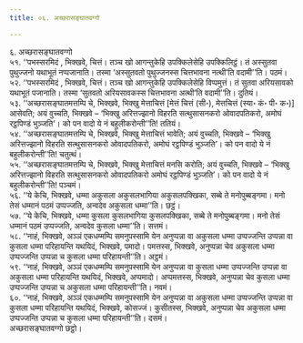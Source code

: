 ```yaml
---
title: ०६. अच्छरासङ्घातवग्गो

---
```

६. अच्छरासङ्घातवग्गो  
५१. ‘‘पभस्सरमिदं , भिक्खवे, चित्तं। तञ्च खो आगन्तुकेहि उपक्किलेसेहि उपक्किलिट्ठं। तं अस्सुतवा पुथुज्जनो यथाभूतं नप्पजानाति। तस्मा ‘अस्सुतवतो पुथुज्जनस्स चित्तभावना नत्थी’ति वदामी’’ति। पठमं।  
५२. ‘‘पभस्सरमिदं , भिक्खवे, चित्तं। तञ्च खो आगन्तुकेहि उपक्किलेसेहि विप्पमुत्तं। तं सुतवा अरियसावको यथाभूतं पजानाति। तस्मा ‘सुतवतो अरियसावकस्स चित्तभावना अत्थी’ति वदामी’’ति। दुतियं।  
५३. ‘‘अच्छरासङ्घातमत्तम्पि चे, भिक्खवे, भिक्खु मेत्ताचित्तं [मेत्तं चित्तं (सी॰), मेत्तचित्तं (स्या॰ कं॰ पी॰ क॰)] आसेवति; अयं वुच्चति, भिक्खवे – ‘भिक्खु अरित्तज्झानो विहरति सत्थुसासनकरो ओवादपतिकरो, अमोघं रट्ठपिण्डं भुञ्जति’। को पन वादो ये नं बहुलीकरोन्ती’’ति! ततियं।  
५४. ‘‘अच्छरासङ्घातमत्तम्पि चे, भिक्खवे, भिक्खु मेत्ताचित्तं भावेति; अयं वुच्चति, भिक्खवे – ‘भिक्खु अरित्तज्झानो विहरति सत्थुसासनकरो ओवादपतिकरो, अमोघं रट्ठपिण्डं भुञ्जति’। को पन वादो ये नं बहुलीकरोन्ती’’ति! चतुत्थं।  
५५. ‘‘अच्छरासङ्घातमत्तम्पि चे, भिक्खवे, भिक्खु मेत्ताचित्तं मनसि करोति; अयं वुच्चति, भिक्खवे – ‘भिक्खु अरित्तज्झानो विहरति सत्थुसासनकरो ओवादपतिकरो अमोघं रट्ठपिण्डं भुञ्जति’। को पन वादो ये नं बहुलीकरोन्ती’’ति! पञ्चमं।  
५६. ‘‘ये केचि, भिक्खवे, धम्मा अकुसला अकुसलभागिया अकुसलपक्खिका, सब्बे ते मनोपुब्बङ्गमा। मनो तेसं धम्मानं पठमं उप्पज्जति, अन्वदेव अकुसला धम्मा’’ति। छट्ठं।  
५७. ‘‘ये केचि, भिक्खवे, धम्मा कुसला कुसलभागिया कुसलपक्खिका, सब्बे ते मनोपुब्बङ्गमा। मनो तेसं धम्मानं पठमं उप्पज्जति, अन्वदेव कुसला धम्मा’’ति। सत्तमं।  
५८. ‘‘नाहं, भिक्खवे, अञ्ञं एकधम्मम्पि समनुपस्सामि येन अनुप्पन्ना वा अकुसला धम्मा उप्पज्जन्ति उप्पन्ना वा कुसला धम्मा परिहायन्ति यथयिदं, भिक्खवे, पमादो। पमत्तस्स, भिक्खवे, अनुप्पन्ना चेव अकुसला धम्मा उप्पज्जन्ति उप्पन्ना च कुसला धम्मा परिहायन्ती’’ति। अट्ठमं।  
५९. ‘‘नाहं, भिक्खवे, अञ्ञं एकधम्मम्पि समनुपस्सामि येन अनुप्पन्ना वा कुसला धम्मा उप्पज्जन्ति उप्पन्ना वा अकुसला धम्मा परिहायन्ति यथयिदं, भिक्खवे, अप्पमादो। अप्पमत्तस्स, भिक्खवे, अनुप्पन्ना चेव कुसला धम्मा उप्पज्जन्ति उप्पन्ना च अकुसला धम्मा परिहायन्ती’’ति। नवमं।  
६०. ‘‘नाहं, भिक्खवे, अञ्ञं एकधम्मम्पि समनुपस्सामि येन अनुप्पन्ना वा अकुसला धम्मा उप्पज्जन्ति उप्पन्ना वा कुसला धम्मा परिहायन्ति यथयिदं, भिक्खवे, कोसज्जं। कुसीतस्स, भिक्खवे, अनुप्पन्ना चेव अकुसला धम्मा उप्पज्जन्ति उप्पन्ना च कुसला धम्मा परिहायन्ती’’ति। दसमं।  
अच्छरासङ्घातवग्गो छट्ठो।  